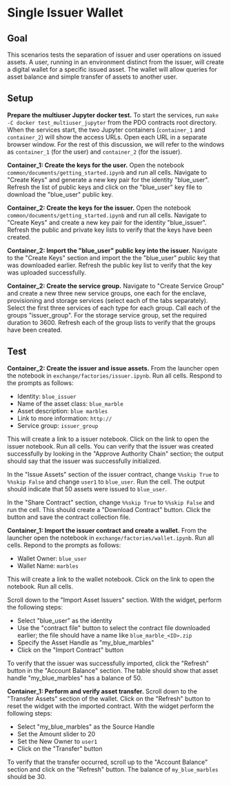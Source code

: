 <!---
Licensed under Creative Commons Attribution 4.0 International License
https://creativecommons.org/licenses/by/4.0/
--->

# Single Issuer Wallet #

## Goal ##

This scenarios tests the separation of issuer and user operations on
issued assets. A user, running in an environment distinct from the
issuer, will create a digital wallet for a specific issued asset. The
wallet will allow queries for asset balance and simple transfer of
assets to another user.

## Setup ##

**Prepare the multiuser Jupyter docker test.** To start the services,
run `make -C docker test_multiuser_jupyter` from the PDO contracts
root directory. When the services start, the two Jupyter containers
(`container_1` and `container_2`) will show the access URLs. Open each
URL in a separate browser window. For the rest of this discussion, we
will refer to the windows as `container_1` (for the user) and
`container_2` (for the issuer).

**Container_1: Create the keys for the user.** Open the notebook
`common/documents/getting_started.ipynb` and run all cells. Navigate to
"Create Keys" and generate a new key pair for the identity
"blue_user". Refresh the list of public keys and click on the
"blue_user" key file to download the "blue_user" public key.

**Container_2: Create the keys for the issuer.** Open the
notebook `common/documents/getting_started.ipynb` and run all cells. Navigate
to "Create Keys" and create a new key pair for the identity
"blue_issuer". Refresh the public and private key lists to verify
that the keys have been created.

**Container_2: Import the "blue_user" public key into the issuer.**
Navigate to the "Create Keys" section and import the the "blue_user"
public key that was downloaded earlier. Refresh the public key list to
verify that the key was uploaded successfully.

**Container_2: Create the service group.** Navigate to "Create Service
Group" and create a new three new service groups, one each for the
enclave, provisioning and storage services (select each of the tabs
separately). Select the first three services of each type for each
group. Call each of the groups "issuer_group". For the storage
service group, set the required duration to 3600. Refresh each of the
group lists to verify that the groups have been created.

## Test ##

**Container_2: Create the issuer and issue assets.** From the
launcher open the notebook in
`exchange/factories/issuer.ipynb`. Run all cells. Respond to the
prompts as follows:

* Identity: `blue_issuer`
* Name of the asset class: `blue_marble`
* Asset description: `blue marbles`
* Link to more information: `http://`
* Service group: `issuer_group`

This will create a link to a issuer notebook. Click on the link to
open the issuer notebook. Run all cells. You can verify that the
issuer was created successfully by looking in the "Approve Authority
Chain" section; the output should say that the issuer was successfully
initialized.

In the "Issue Assets" section of the issuer contract, change `%%skip
True` to `%%skip False` and change `user1` to `blue_user`. Run the
cell. The output should indicate that 50 assets were issued to
`blue_user`.

In the "Share Contract" section, change `%%skip True` to `%%skip
False` and run the cell. This should create a "Download Contract"
button. Click the button and save the contract collection file.

**Container_1: Import the issuer contract and create a wallet.** From the launcher
open the notebook in `exchange/factories/wallet.ipynb`. Run all
cells. Repond to the prompts as follows:

* Wallet Owner: `blue_user`
* Wallet Name: `marbles`

This will create a link to the wallet notebook. Click on the link to
open the notebook. Run all cells.

Scroll down to the "Import Asset Issuers" section. With the widget,
perform the following steps:

* Select "blue_user" as the identity
* Use the "contract file" button to select the contract file
  downloaded earlier; the file should have a name like
  `blue_marble_<ID>.zip`
* Specify the Asset Handle as "my_blue_marbles"
* Click on the "Import Contract" button

To verify that the issuer was successfully imported, click the
"Refresh" button in the "Account Balance" section. The table should
show that asset handle "my_blue_marbles" has a balance of 50.

**Container_1: Perform and verify asset transfer.** Scroll down to the
"Transfer Assets" section of the wallet. Click on the "Refresh" button
to reset the widget with the imported contract. With the widget
perform the following steps:

* Select "my_blue_marbles" as the Source Handle
* Set the Amount slider to 20
* Set the New Owner to `user1`
* Click on the "Transfer" button

To verify that the transfer occurred, scroll up to the "Account
Balance" section and click on the "Refresh" button. The balance of
`my_blue_marbles` should be 30.
